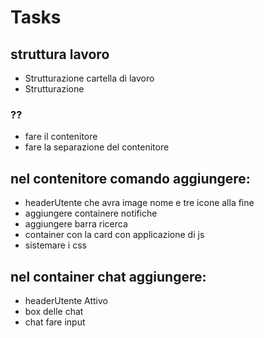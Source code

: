 # Tasks

## struttura lavoro
- Strutturazione cartella di lavoro
- Strutturazione 

### ??
- fare il contenitore
- fare la separazione del contenitore

## nel contenitore comando aggiungere: 
- headerUtente che avra image nome e tre icone alla fine
- aggiungere containere notifiche
- aggiungere barra ricerca
- container con la card con applicazione di js
- sistemare i css

## nel container chat aggiungere:
- headerUtente Attivo
- box delle chat
- chat fare input






